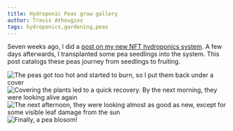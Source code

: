 ```yaml
---
title: Hydroponic Peas grow gallery
author: Travis Athougies
tags: hydroponics,gardening,peas
---
```


Seven weeks ago, I did a [post on my new NFT hydroponics system](post:2014-08-11-new-nft-hydroponics-system). A few days afterwards, I transplanted some pea seedlings into the system. This post catalogs these peas journey from seedlings to fruiting.

![The peas got too hot and started to burn, so I put them back under a cover](image:hydroponics/peas-drying-out.jpg)
![Covering the plants led to a quick recovery. By the next morning, they were looking alive again](image:hydroponics/peas-coming-back-1.jpg)
![The next afternoon, they were looking almost as good as new, except for some visible leaf damage from the sun](image:hydroponics/peas-fully-back.jpg)
![Finally, a pea blosom!](hydroponics/pea-blossom.jpg)
